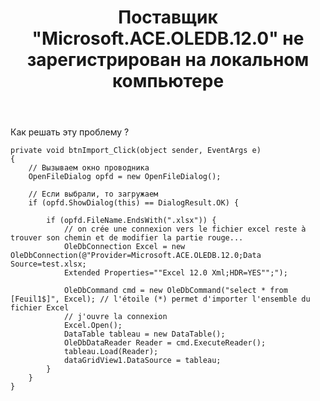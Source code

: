 ﻿---
title: "Поставщик &quot;Microsoft.ACE.OLEDB.12.0&quot; не зарегистрирован на локальном компьютере"
se.owner.user_id: 312253
se.owner.display_name: "Alexander"
se.owner.link: "https://ru.stackoverflow.com/users/312253/alexander"
se.link: "https://ru.stackoverflow.com/questions/907591/%d0%9f%d0%be%d1%81%d1%82%d0%b0%d0%b2%d1%89%d0%b8%d0%ba-microsoft-ace-oledb-12-0-%d0%bd%d0%b5-%d0%b7%d0%b0%d1%80%d0%b5%d0%b3%d0%b8%d1%81%d1%82%d1%80%d0%b8%d1%80%d0%be%d0%b2%d0%b0%d0%bd-%d0%bd%d0%b0-%d0%bb%d0%be%d0%ba%d0%b0%d0%bb%d1%8c%d0%bd%d0%be%d0%bc-%d0%ba%d0%be%d0%bc%d0%bf%d1%8c%d1%8e%d1%82%d0%b5%d1%80%d0%b5"
se.question_id: 907591
se.post_type: question
se.score: 1
---
<p>Как решать эту проблему ?</p>

<pre><code>private void btnImport_Click(object sender, EventArgs e)
{
    // Вызываем окно проводника
    OpenFileDialog opfd = new OpenFileDialog();

    // Если выбрали, то загружаем
    if (opfd.ShowDialog(this) == DialogResult.OK) {

        if (opfd.FileName.EndsWith(".xlsx")) {
            // on crée une connexion vers le fichier excel reste à trouver son chemin et de modifier la partie rouge...
            OleDbConnection Excel = new OleDbConnection(@"Provider=Microsoft.ACE.OLEDB.12.0;Data Source=test.xlsx;
            Extended Properties=""Excel 12.0 Xml;HDR=YES"";");

            OleDbCommand cmd = new OleDbCommand("select * from [Feuil1$]", Excel); // l'étoile (*) permet d'importer l'ensemble du fichier Excel
            // j'ouvre la connexion 
            Excel.Open();
            DataTable tableau = new DataTable();
            OleDbDataReader Reader = cmd.ExecuteReader();
            tableau.Load(Reader);
            dataGridView1.DataSource = tableau;
        }
    }
}
</code></pre>
